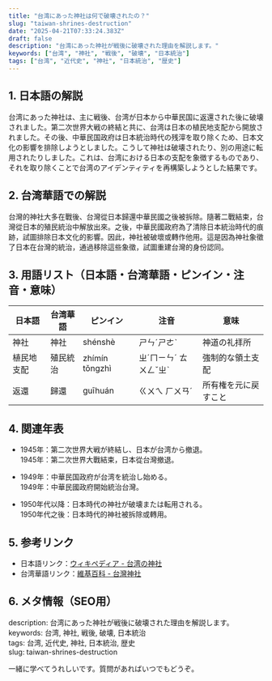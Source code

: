 ```yaml
---
title: "台湾にあった神社は何で破壊されたの？"
slug: "taiwan-shrines-destruction"
date: "2025-04-21T07:33:24.383Z"
draft: false
description: "台湾にあった神社が戦後に破壊された理由を解説します。"
keywords: ["台湾", "神社", "戦後", "破壊", "日本統治"]
tags: ["台湾", "近代史", "神社", "日本統治", "歴史"]
---
```


## 1. 日本語の解説  
台湾にあった神社は、主に戦後、台湾が日本から中華民国に返還された後に破壊されました。第二次世界大戦の終結と共に、台湾は日本の植民地支配から開放されました。その後、中華民国政府は日本統治時代の残滓を取り除くため、日本文化の影響を排除しようとしました。こうして神社は破壊されたり、別の用途に転用されたりしました。これは、台湾における日本の支配を象徴するものであり、それを取り除くことで台湾のアイデンティティを再構築しようとした結果です。

## 2. 台湾華語での解説  
台灣的神社大多在戰後、台灣從日本歸還中華民國之後被拆除。隨著二戰結束，台灣從日本的殖民統治中解放出來。之後，中華民國政府為了清除日本統治時代的痕跡，試圖排除日本文化的影響。因此，神社被破壞或轉作他用。這是因為神社象徵了日本在台灣的統治，通過移除這些象徵，試圖重建台灣的身份認同。

## 3. 用語リスト（日本語・台湾華語・ピンイン・注音・意味）  

| 日本語    | 台湾華語      | ピンイン   | 注音    | 意味                       |
|-----------|---------------|------------|---------|----------------------------|
| 神社      | 神社          | shénshè    | ㄕㄣˊㄕㄜˋ | 神道の礼拝所                  |
| 植民地支配| 殖民統治      | zhímín tǒngzhì | ㄓˊㄇㄧㄣˊ ㄊㄨㄥˇㄓˋ | 強制的な領土支配            |
| 返還      | 歸還          | guīhuán    | ㄍㄨㄟ ㄏㄨㄢˊ | 所有権を元に戻すこと          |

## 4. 関連年表

- 1945年：第二次世界大戦が終結し、日本が台湾から撤退。  
  1945年：第二次世界大戰結束，日本從台灣撤退。
  
- 1949年：中華民国政府が台湾を統治し始める。  
  1949年：中華民國政府開始統治台灣。
  
- 1950年代以降：日本時代の神社が破壊または転用される。  
  1950年代之後：日本時代的神社被拆除或轉用。

## 5. 参考リンク  

- 日本語リンク：[ウィキペディア - 台湾の神社](https://ja.wikipedia.org/wiki/台湾の神社)  
- 台湾華語リンク：[維基百科 - 台灣神社](https://zh.wikipedia.org/zh-tw/台灣神社)

## 6. メタ情報（SEO用）  
description: 台湾にあった神社が戦後に破壊された理由を解説します。  
keywords: 台湾, 神社, 戦後, 破壊, 日本統治  
tags: 台湾, 近代史, 神社, 日本統治, 歴史  
slug: taiwan-shrines-destruction  

一緒に学べてうれしいです。質問があればいつでもどうぞ。